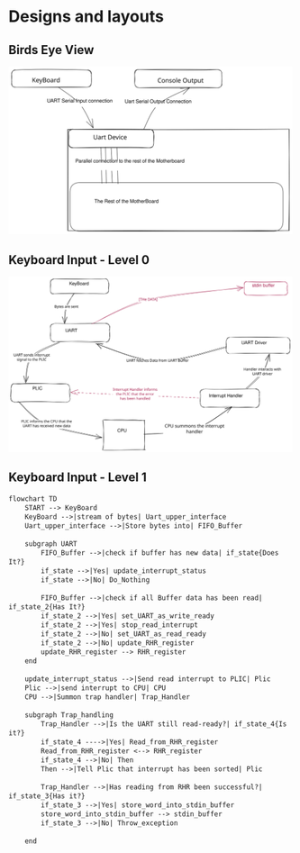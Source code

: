 # Designs and layouts

## Birds Eye View 
![The interaction of the UART, the motherboard and peripherals](./images/UART/UART_interaction_with_CPU_keyboard_&_console.svg)  

## Keyboard Input - Level 0
![](images/UART/design/keyboard_input_lvl_0.svg)

## Keyboard Input - Level 1



```mermaid
flowchart TD
    START --> KeyBoard
    KeyBoard -->|stream of bytes| Uart_upper_interface
    Uart_upper_interface -->|Store bytes into| FIFO_Buffer
    
    subgraph UART
        FIFO_Buffer -->|check if buffer has new data| if_state{Does It?}
        if_state -->|Yes| update_interrupt_status
        if_state -->|No| Do_Nothing

        FIFO_Buffer -->|check if all Buffer data has been read| if_state_2{Has It?}
        if_state_2 -->|Yes| set_UART_as_write_ready
        if_state_2 -->|Yes| stop_read_interrupt
        if_state_2 -->|No| set_UART_as_read_ready
        if_state_2 -->|No| update_RHR_register
        update_RHR_register --> RHR_register
    end

    update_interrupt_status -->|Send read interrupt to PLIC| Plic
    Plic -->|send interrupt to CPU| CPU
    CPU -->|Summon trap handler| Trap_Handler

    subgraph Trap_handling
        Trap_Handler -->|Is the UART still read-ready?| if_state_4{Is it?}
        if_state_4 ---->|Yes| Read_from_RHR_register
        Read_from_RHR_register <--> RHR_register
        if_state_4 -->|No| Then
        Then -->|Tell Plic that interrupt has been sorted| Plic

        Trap_Handler -->|Has reading from RHR been successful?| if_state_3{Has it?}
        if_state_3 -->|Yes| store_word_into_stdin_buffer
        store_word_into_stdin_buffer --> stdin_buffer
        if_state_3 -->|No| Throw_exception
        
    end


```




